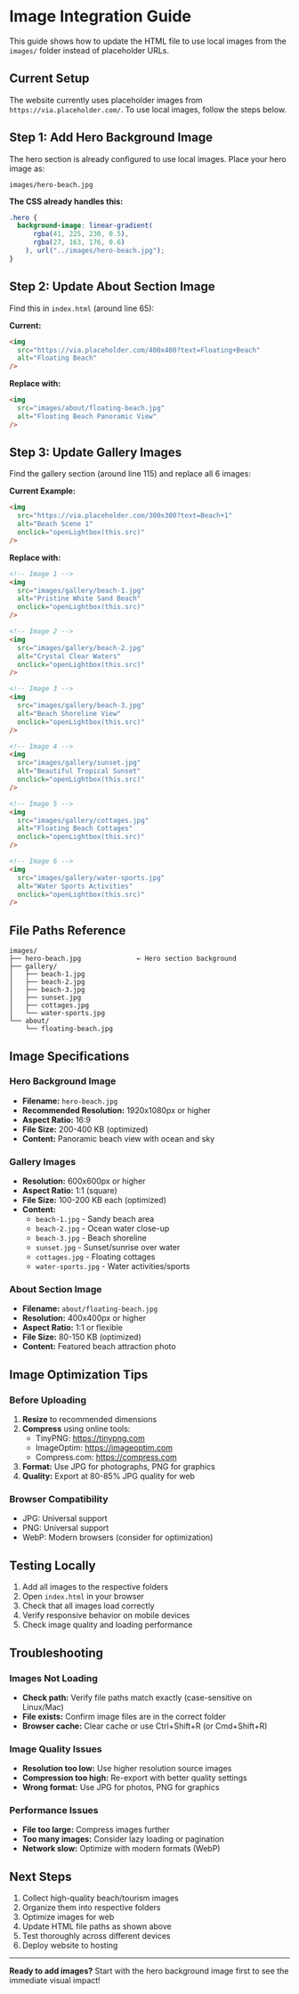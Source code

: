 # Image Integration Guide

This guide shows how to update the HTML file to use local images from the `images/` folder instead of placeholder URLs.

## Current Setup

The website currently uses placeholder images from `https://via.placeholder.com/`. To use local images, follow the steps below.

## Step 1: Add Hero Background Image

The hero section is already configured to use local images. Place your hero image as:

```
images/hero-beach.jpg
```

**The CSS already handles this:**

```css
.hero {
  background-image: linear-gradient(
      rgba(41, 225, 230, 0.5),
      rgba(27, 163, 176, 0.6)
    ), url("../images/hero-beach.jpg");
}
```

## Step 2: Update About Section Image

Find this in `index.html` (around line 65):

**Current:**

```html
<img
  src="https://via.placeholder.com/400x400?text=Floating+Beach"
  alt="Floating Beach"
/>
```

**Replace with:**

```html
<img
  src="images/about/floating-beach.jpg"
  alt="Floating Beach Panoramic View"
/>
```

## Step 3: Update Gallery Images

Find the gallery section (around line 115) and replace all 6 images:

**Current Example:**

```html
<img
  src="https://via.placeholder.com/300x300?text=Beach+1"
  alt="Beach Scene 1"
  onclick="openLightbox(this.src)"
/>
```

**Replace with:**

```html
<!-- Image 1 -->
<img
  src="images/gallery/beach-1.jpg"
  alt="Pristine White Sand Beach"
  onclick="openLightbox(this.src)"
/>

<!-- Image 2 -->
<img
  src="images/gallery/beach-2.jpg"
  alt="Crystal Clear Waters"
  onclick="openLightbox(this.src)"
/>

<!-- Image 3 -->
<img
  src="images/gallery/beach-3.jpg"
  alt="Beach Shoreline View"
  onclick="openLightbox(this.src)"
/>

<!-- Image 4 -->
<img
  src="images/gallery/sunset.jpg"
  alt="Beautiful Tropical Sunset"
  onclick="openLightbox(this.src)"
/>

<!-- Image 5 -->
<img
  src="images/gallery/cottages.jpg"
  alt="Floating Beach Cottages"
  onclick="openLightbox(this.src)"
/>

<!-- Image 6 -->
<img
  src="images/gallery/water-sports.jpg"
  alt="Water Sports Activities"
  onclick="openLightbox(this.src)"
/>
```

## File Paths Reference

```
images/
├── hero-beach.jpg              ← Hero section background
├── gallery/
│   ├── beach-1.jpg
│   ├── beach-2.jpg
│   ├── beach-3.jpg
│   ├── sunset.jpg
│   ├── cottages.jpg
│   └── water-sports.jpg
└── about/
    └── floating-beach.jpg
```

## Image Specifications

### Hero Background Image

- **Filename:** `hero-beach.jpg`
- **Recommended Resolution:** 1920x1080px or higher
- **Aspect Ratio:** 16:9
- **File Size:** 200-400 KB (optimized)
- **Content:** Panoramic beach view with ocean and sky

### Gallery Images

- **Resolution:** 600x600px or higher
- **Aspect Ratio:** 1:1 (square)
- **File Size:** 100-200 KB each (optimized)
- **Content:**
  - `beach-1.jpg` - Sandy beach area
  - `beach-2.jpg` - Ocean water close-up
  - `beach-3.jpg` - Beach shoreline
  - `sunset.jpg` - Sunset/sunrise over water
  - `cottages.jpg` - Floating cottages
  - `water-sports.jpg` - Water activities/sports

### About Section Image

- **Filename:** `about/floating-beach.jpg`
- **Resolution:** 400x400px or higher
- **Aspect Ratio:** 1:1 or flexible
- **File Size:** 80-150 KB (optimized)
- **Content:** Featured beach attraction photo

## Image Optimization Tips

### Before Uploading

1. **Resize** to recommended dimensions
2. **Compress** using online tools:
   - TinyPNG: https://tinypng.com
   - ImageOptim: https://imageoptim.com
   - Compress.com: https://compress.com
3. **Format:** Use JPG for photographs, PNG for graphics
4. **Quality:** Export at 80-85% JPG quality for web

### Browser Compatibility

- JPG: Universal support
- PNG: Universal support
- WebP: Modern browsers (consider for optimization)

## Testing Locally

1. Add all images to the respective folders
2. Open `index.html` in your browser
3. Check that all images load correctly
4. Verify responsive behavior on mobile devices
5. Check image quality and loading performance

## Troubleshooting

### Images Not Loading

- **Check path:** Verify file paths match exactly (case-sensitive on Linux/Mac)
- **File exists:** Confirm image files are in the correct folder
- **Browser cache:** Clear cache or use Ctrl+Shift+R (or Cmd+Shift+R)

### Image Quality Issues

- **Resolution too low:** Use higher resolution source images
- **Compression too high:** Re-export with better quality settings
- **Wrong format:** Use JPG for photos, PNG for graphics

### Performance Issues

- **File too large:** Compress images further
- **Too many images:** Consider lazy loading or pagination
- **Network slow:** Optimize with modern formats (WebP)

## Next Steps

1. Collect high-quality beach/tourism images
2. Organize them into respective folders
3. Optimize images for web
4. Update HTML file paths as shown above
5. Test thoroughly across different devices
6. Deploy website to hosting

---

**Ready to add images?** Start with the hero background image first to see the immediate visual impact!
